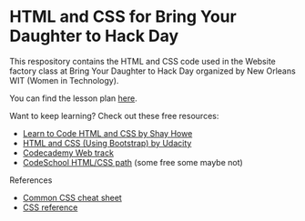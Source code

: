 # HTML and CSS for Bring Your Daughter to Hack Day

This respository contains the HTML and CSS code used in the Website factory class at Bring Your Daughter to Hack Day organized by New Orleans WIT (Women in Technology).

You can find the lesson plan [here](https://docs.google.com/document/d/1sBZhFzDbuiO9b0UnKloeGR0wBTr0VA3OQbz3qhbv_xo/edit#heading=h.yjfpdqizejx1).

Want to keep learning?  Check out these free resources:
- [Learn to Code HTML and CSS by Shay Howe](http://learn.shayhowe.com/)
- [HTML and CSS (Using Bootstrap) by Udacity](https://www.udacity.com/course/intro-to-html-and-css--ud304)
- [Codecademy Web track](https://www.codecademy.com/tracks/web)
- [CodeSchool HTML/CSS path](https://www.codeschool.com/paths/html-css) (some free some maybe not)

References
- [Common CSS cheat sheet](http://tech.journalism.cuny.edu/documentation/css-cheat-sheet/)
- [CSS reference](https://developer.mozilla.org/en-US/docs/Web/CSS/Reference)